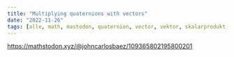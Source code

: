 ```yaml
---
title: "Multiplying quaternions with vectors"
date: "2022-11-26"
tags: [alle, math, mastodon, quaternion, vector, vektor, skalarprodukt, dot_product, cross_product, kreuzprodukt, multiplication, multiplikation]
---
```


https://mathstodon.xyz/@johncarlosbaez/109365802195800201
 